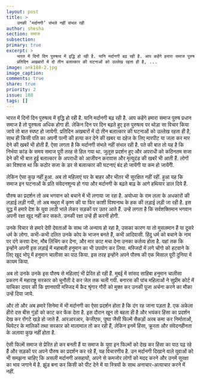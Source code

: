 ```yaml
---
layout: post
title: >
	उनकी ‘मर्दानगी’ संभले नहीं संभल रही
author: shesha
section: समाज
subsection:
primary: true
excerpt: >
    भारत में दिनों दिन पुरुषत्व में वृद्धि हो रही है. यानि मर्दानगी बढ़ रही है. आप कहेंगे हमारा समाज पुरुष प्रधान समाज है तो पुरुषत्व अधिक होगा ही. लेकिन दिन पर दिन बढ़ते हुए इस पुरुषत्व पर थोड़ा सा विचार किया जाये तो बात स्पष्ट हो जायेगी.
	प्रतिदिन अखबारों में दो तीन बलात्कार की घटनाओं को उल्लेख रहता ही है, ...
image: ank188-2.jpg
image_caption: 
comments: true
share: true
priority: 2
issue: 188
tags: []
---
```


भारत में दिनों दिन पुरुषत्व में वृद्धि हो रही है. यानि मर्दानगी बढ़ रही है. आप कहेंगे हमारा समाज पुरुष प्रधान समाज है तो पुरुषत्व अधिक होगा ही. लेकिन दिन पर दिन बढ़ते हुए इस पुरुषत्व पर थोड़ा सा विचार किया जाये तो बात स्पष्ट हो जायेगी.
प्रतिदिन अखबारों में दो तीन बलात्कार की घटनाओं को उल्लेख रहता ही है, साथ ही किसी पति का अपनी पत्नी की हत्या कर देने की खबर या दहेज के लिए मारपीट या जला कर मार देने की खबरें भी होती हैं. ऐसा लगता है कि मर्दानगी संभले नहीं संभल रही है. पते की बात तो यह है कि निर्भया कांड के समय समाज पूरी तरह से हिल गया था. जुलूस प्रदर्शन हुए और अपराधी को कठिनतम सजा देने की भी बात हुई बलात्कार के अपराधी को आजीवन करावास और मृत्युदंड की खबरें भी आती हैं. लोगों का विश्वास था कि कठोर सजा के डर से बलात्कार की घटनाएं बंद हो जायेंगी या कम हो जायेंगेी.

लेकिन ऐसा कुछ नहीं हुआ. अब तो महिलाएं घर के बाहर और भीतर भी सुरक्षित नहीं रहीं. हुआ यह कि समाज इन घटनाओं के प्रति संवेदनशून्य हो गया और मर्दानगी के बढ़ते बाढ़ के आगे हथियार डाल दिये हैं.

पौरुष का प्रदर्शन तो अब भगवान को बचाने में भी लगाया जा रहा है. अयोध्या के राम लला के अधकारों की लड़ाई लड़ी गयी, तो अब मथुरा में कृष्ण की या फिर काशी विश्वनाथ के हक की लड़ाई लड़ी जा रही है. इस युद्ध में हमारे देश के युवा लाठी भाले लेकर सड़कों पर उतर आते हैं. उन्हें लगता है कि सर्वशक्तिमान भगवान अपनी रक्षा खुद नहीं कर सकते. उनकी रक्षा उन्हें ही करनी होगी.

उनके विचार से हमारे देवी देवताओं के साथ जो अन्याय हो रहा है, उसका कारण या तो मुसलमान हैं या दूसरे धर्म के लोगा. कभी-कभी दलित उनके कोप के भाजन बनते हैं, कभी आदिवासी. हिंदु धर्म को बचाने के नाम पर दंगे करवा देना, मौब लिंचिंग कर देना, और मार काट मचा देना उनका कर्तव्य होता है. यहां तक कि इन्होंने अपनी इस लड़ाई में महाबली हनुमान का भी उपयोग कर लिया. मस्जिदों में लगे चोंगो को हटवाने के लिए खुद भोपू में हनुमान चालीसा का पाठ किया. इस तरह इन्होंने अपने पौरुष की एक मिसाल पूरी दुनिया में कायम किया.

अब तो उनके उनके इस पौरुष से महिलाएं भी प्रेरित हो रही हैं. मुबई में सांसद साहिबा हनुमान चालीसा प्रकरण में महाराष्ट्र सरकार को चुनौती दे कर जेल तक चली गयी. बनारस की पांच महिलाओं ने सुप्रीम कोर्ट में याचिका दायर की कि ज्ञानवापी मस्जिद में कैद श्रृंगार गौरी को मुक्त कर उनकी पूजा अर्चना करने का मौका उन्हें दिया जाये.

और तो और अब हमारे सिनेमा में भी मर्दानगी का ऐसा प्रदर्शन होता है कि दंग रह जाना पड़ता है. एक अकेला हीरो दस बीस गुंडों को काट कर फेंक देता है. इस दौरान खून तो बहता ही है और भयंकर हिंसा का प्रदर्शन देख कर रोंगटे खड़े हो जाते हैं. आरआरआर, केजीएफ, पुष्पा जैसी फिल्में सैकड़ों अरब कमा कर निर्माताओं, थियेटर के मालिकों तथा सरकार को मालामाल तो कर रही हैं, लेकिन इनमें हिंसा, क्रूरता और संवेदनहीनता के अलावा कुछ नहीं होता है.

ऐसी फिल्में समाज से प्रेरित हो कर बनती हैं या समाज के युवा इन फिल्मों को देख कर हिंसा का पाठ पढ़ रहे हैं और सड़कों पर अपने पौरुष का प्रदर्शन कर रहे हैं, यह विचारणीय है. उन मर्दानगी दिखाने वाले युवाओं को भी समझना चाहिए कि असली मर्दानगी असहायों, अपने से कमजोर लोगों को मदद करने और उनमें सुरक्षा का भाव जगाने में है. झुंड बना कर किसी को पीट देने में या स्त्रियों के साथ अनाचार-अत्याचार करने में नहीं.